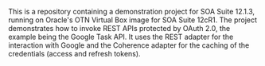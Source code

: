 This is a repository containing a demonstration project for SOA Suite 12.1.3, running on
Oracle's OTN Virtual Box image for SOA Suite 12cR1.
The project demonstrates how to invoke REST APIs protected by OAuth 2.0, the example being the 
Google Task API.
It uses the REST adapter for the interaction with Google and the Coherence adapter for the caching
of the credentials (access and refresh tokens).